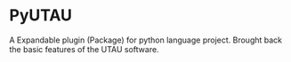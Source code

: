# PyUTAU
A Expandable plugin (Package) for python language project. Brought back the basic features of the UTAU software.
